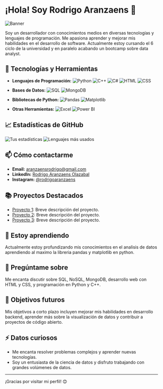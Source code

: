 # ¡Hola! Soy Rodrigo Aranzaens 👋

![Banner](https://static.vecteezy.com/system/resources/previews/009/233/542/non_2x/data-analysis-banner-web-icon-set-analytics-search-data-mining-data-filter-pie-chart-and-etc-illustration-concept-vector.jpg)

Soy un desarrollador con conocimientos medios en diversas tecnologías y lenguajes de programación. Me apasiona aprender y mejorar mis habilidades en el desarrollo de software. Actualmente estoy cursando el 6 ciclo de la universidad y en paralelo acabando un bootcamp sobre data analyst.

## 🔧 Tecnologías y Herramientas

- **Lenguajes de Programación:**
  ![Python](https://img.shields.io/badge/-Python-000?&logo=python)
  ![C++](https://img.shields.io/badge/-C++-00599C?&logo=c%2B%2B)
  ![C#](https://img.shields.io/badge/-C%23-239120?&logo=c-sharp)
  ![HTML](https://img.shields.io/badge/-HTML5-FF592B?&logo=html5)
  ![CSS](https://img.shields.io/badge/-CSS3-1572B6?&logo=css3)
  
- **Bases de Datos:**
  ![SQL](https://img.shields.io/badge/-SQL-000?&logo=sqlite)
  ![MongoDB](https://img.shields.io/badge/-MongoDB-6AF26C?&logo=mongodb)
  
- **Bibliotecas de Python:**
  ![Pandas](https://img.shields.io/badge/-Pandas-150458?&logo=pandas)
  ![Matplotlib](https://img.shields.io/badge/-Matplotlib-000?&logo=matplotlib)
  
- **Otras Herramientas:**
  ![Excel](https://img.shields.io/badge/-Excel-217346?&logo=microsoft-excel)
  ![Power BI](https://img.shields.io/badge/-Power%20BI-A6890C?&logo=power-bi)
  
## 📈 Estadísticas de GitHub

![Tus estadísticas](https://github-readme-stats.vercel.app/api?username=RodrigoAranzaens2000&show_icons=true&hide_title=true&count_private=true&include_all_commits=true&theme=radical)
![Lenguajes más usados](https://github-readme-stats.vercel.app/api/top-langs/?username=RodrigoAranzaens2000&layout=compact&theme=radical)

## 📫 Cómo contactarme

- **Email:** [aranzaensrodrigo@gmail.com](mailto:aranzaensrodrigo@gmail.com)
- **LinkedIn:** [Rodrigo Aranzaens Olazabal](https://www.linkedin.com/in/rodrigo-aranzaens-olazabal-99048b224/)
- **Instagram:** [@rodrigoaranzaens](https://www.instagram.com/rodrigoaranzaens/)

## 📚 Proyectos Destacados

- [Proyecto 1](https://github.com/rodrigo-aranzaens/proyecto-1): Breve descripción del proyecto.
- [Proyecto 2](https://github.com/rodrigo-aranzaens/proyecto-2): Breve descripción del proyecto.
- [Proyecto 3](https://github.com/rodrigo-aranzaens/proyecto-3): Breve descripción del proyecto.

## 🌱 Estoy aprendiendo

Actualmente estoy profundizando mis conocimientos en el analisis de datos aprendiendo al maximo la libreria pandas y matplotlib en python.

## 💬 Pregúntame sobre

Me encanta discutir sobre SQL, NoSQL, MongoDB, desarrollo web con HTML y CSS, y programación en Python y C++.

## 🚀 Objetivos futuros

Mis objetivos a corto plazo incluyen mejorar mis habilidades en desarrollo backend, aprender más sobre la visualización de datos y contribuir a proyectos de código abierto.

## ⚡ Datos curiosos

- Me encanta resolver problemas complejos y aprender nuevas tecnologías.
- Soy un entusiasta de la ciencia de datos y disfruto trabajando con grandes volúmenes de datos.

---

¡Gracias por visitar mi perfil! 😊
